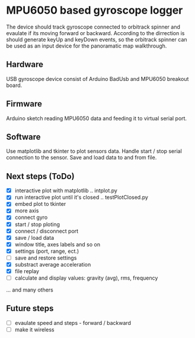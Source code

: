 MPU6050 based gyroscope logger
==============================

The device should track gyroscope connected to orbitrack spinner and evaulate if its moving
forward or backward. According to the dirrection is should generate keyUp and keyDown events,
so the orbitrack spinner can be used as an input device for the panoramatic map walkthrough.

## Hardware

USB gyroscope device consist of Arduino BadUsb and MPU6050 breakout board.

## Firmware

Arduino sketch reading MPU6050 data and feeding it to virtual serial port.

## Software

Use matplotlib and tkinter to plot sensors data.
Handle start / stop serial connection to the sensor.
Save and load data to and from file.

## Next steps (ToDo)

- [x] interactive plot with matplotlib .. intplot.py
- [x] run interactive plot until it's closed .. testPlotClosed.py
- [x] embed plot to tkinter
- [x] more axis
- [x] connect gyro
- [x] start / stop ploting
- [x] connect / disconnect port
- [x] save / load data
- [x] window title, axes labels and so on
- [x] settings (port, range, ect.)
- [ ] save and restore settings
- [x] substract average acceleration
- [x] file replay
- [ ] calculate and display values: gravity (avg), rms, frequency

... and many others

## Future steps

- [ ] evaulate speed and steps - forward / backward
- [ ] make it wireless 
